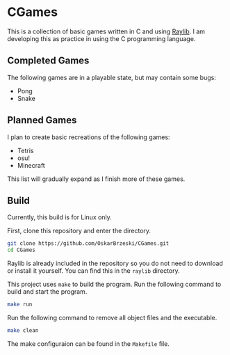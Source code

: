 # CGames

This is a collection of basic games written in C and using
[Raylib](https://github.com/raysan5/raylib). I am developing this as
practice in using the C programming language.

## Completed Games

The following games are in a playable state, but may contain some bugs:

- Pong
- Snake

## Planned Games

I plan to create basic recreations of the following games:

- Tetris
- osu!
- Minecraft

This list will gradually expand as I finish more of these games.

## Build

Currently, this build is for Linux only.

First, clone this repository and enter the directory.

```bash
git clone https://github.com/OskarBrzeski/CGames.git
cd CGames
```

Raylib is already included in the repository so you do not need to download or
install it yourself. You can find this in the `raylib` directory.

This project uses `make` to build the program. Run the following command
to build and start the program.

```bash
make run
```

Run the following command to remove all object files and the executable.

```bash
make clean
```

The make configuraion can be found in the `Makefile` file.
